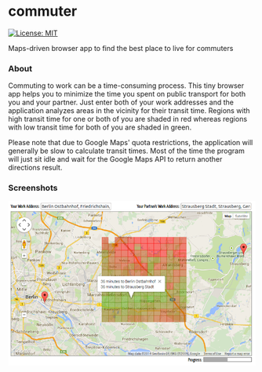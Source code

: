 commuter
========

[![License: MIT](https://img.shields.io/badge/License-MIT-yellow.svg)](https://opensource.org/licenses/MIT)

Maps-driven browser app to find the best place to live for commuters

### About

Commuting to work can be a time-consuming process. This tiny browser app helps
you to minimize the time you spent on public transport for both you and your
partner. Just enter both of your work addresses and the application analyzes
areas in the vicinity for their transit time. Regions with high transit time
for one or both of you are shaded in red whereas regions with low transit time
for both of you are shaded in green.

Please note that due to Google Maps' quota restrictions, the application will
generally be slow to calculate transit times. Most of the time the program
will just sit idle and wait for the Google Maps API to return another
directions result.

### Screenshots

![commuter](screenshots/2014-09-12.png)
